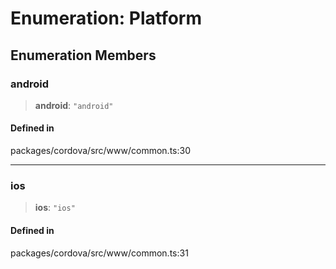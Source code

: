 # Enumeration: Platform

## Enumeration Members

### android

> **android**: `"android"`

#### Defined in

packages/cordova/src/www/common.ts:30

***

### ios

> **ios**: `"ios"`

#### Defined in

packages/cordova/src/www/common.ts:31
